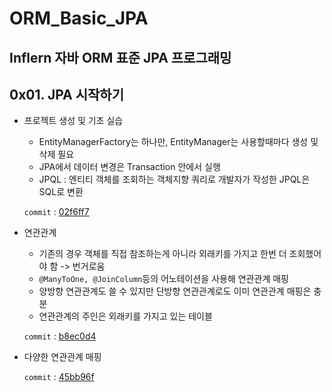 # ORM_Basic_JPA
Inflern 자바 ORM 표준 JPA 프로그래밍
---  

## 0x01. JPA 시작하기
- 프로젝트 생성 및 기초 실습   
  - EntityManagerFactory는 하나만, EntityManager는 사용할때마다 생성 및 삭제 필요
  - JPA에서 데이터 변경은 Transaction 안에서 실행
  - JPQL : 엔티티 객체를 조회하는 객체지향 쿼리로 개발자가 작성한 JPQL은 SQL로 변환   
 
  ```commit``` : [02f6ff7](https://github.com/meoldae/ORM_Basic_JPA/commit/02f6ff788c59f123300ff2783dc138bbcf403ad8)
- 연관관계
  - 기존의 경우 객체를 직접 참조하는게 아니라 외래키를 가지고 한번 더 조회했어야 함 -> 번거로움 
  - ```@ManyToOne, @JoinColumn```등의 어노테이션을 사용해 연관관계 매핑
  - 양방향 연관관계도 쓸 수 있지만 단방향 연관관계로도 이미 연관관계 매핑은 충분
  - 연관관계의 주인은 외래키를 가지고 있는 테이블
  
  ```commit``` : [b8ec0d4](https://github.com/meoldae/ORM_Basic_JPA/commit/b8ec0d4e98c41e1f5ebf8a2122e480490da4ba83)
- 다양한 연관관계 매핑    

  ```commit``` : [45bb96f](https://github.com/meoldae/ORM_Basic_JPA/commit/45bb96f1893ad90f6e7749ac1cf7c0d9e2f16bb5)
